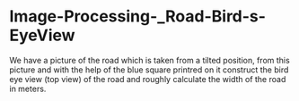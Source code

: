 # Image-Processing-_Road-Bird-s-EyeView
We have a picture of the road which is taken from a tilted position, from this picture and with the help of the blue square printred on it construct the bird eye view (top view) of the road and roughly calculate the width of the road in meters. 
